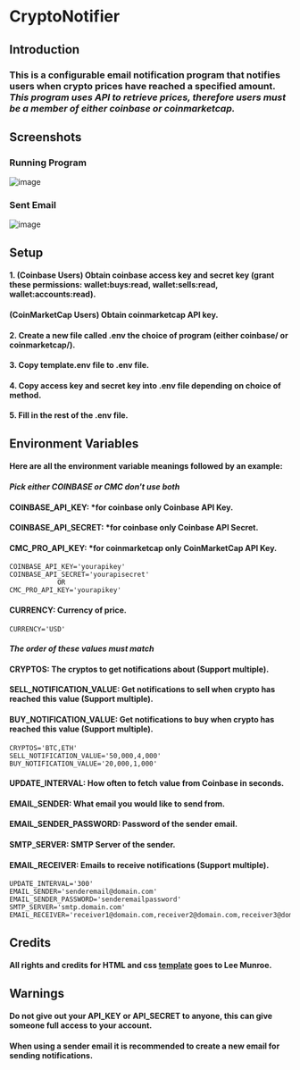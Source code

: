 # CryptoNotifier

## Introduction
### This is a configurable email notification program that notifies users when crypto prices have reached a specified amount. *This program uses API to retrieve prices, therefore users must be a member of either coinbase or coinmarketcap.* 

## Screenshots
### Running Program
![image](https://user-images.githubusercontent.com/43177180/127956167-38d09bf7-e888-42cf-9c81-57f77783ff1a.png)
### Sent Email
![image](https://user-images.githubusercontent.com/43177180/127956252-c1c356fe-f135-4539-a1a6-d81602eaa8e6.png)


## Setup
#### 1. (Coinbase Users) Obtain coinbase access key and secret key (grant these permissions: wallet:buys:read, wallet:sells:read, wallet:accounts:read).
####    (CoinMarketCap Users) Obtain coinmarketcap API key.
#### 2. Create a new file called .env the choice of program (either coinbase/ or coinmarketcap/).
#### 3. Copy template.env file to .env file.
#### 4. Copy access key and secret key into .env file depending on choice of method.
#### 5. Fill in the rest of the .env file.

## Environment Variables
#### Here are all the environment variable meanings followed by an example:
#### *Pick either COINBASE or CMC don't use both*
#### COINBASE_API_KEY: *for coinbase only Coinbase API Key.
#### COINBASE_API_SECRET: *for coinbase only Coinbase API Secret.
#### CMC_PRO_API_KEY: *for coinmarketcap only CoinMarketCap API Key.
```
COINBASE_API_KEY='yourapikey'
COINBASE_API_SECRET='yourapisecret'
            OR
CMC_PRO_API_KEY='yourapikey'
```
#### CURRENCY: Currency of price.
```
CURRENCY='USD'
```
#### *The order of these values must match*
#### CRYPTOS: The cryptos to get notifications about (Support multiple).
#### SELL_NOTIFICATION_VALUE: Get notifications to sell when crypto has reached this value (Support multiple). 
#### BUY_NOTIFICATION_VALUE: Get notifications to buy when crypto has reached this value (Support multiple).
```
CRYPTOS='BTC,ETH'
SELL_NOTIFICATION_VALUE='50,000,4,000'
BUY_NOTIFICATION_VALUE='20,000,1,000'
```
#### UPDATE_INTERVAL: How often to fetch value from Coinbase in seconds.
#### EMAIL_SENDER: What email you would like to send from.
#### EMAIL_SENDER_PASSWORD: Password of the sender email.
#### SMTP_SERVER: SMTP Server of the sender.
#### EMAIL_RECEIVER: Emails to receive notifications (Support multiple).
```
UPDATE_INTERVAL='300'
EMAIL_SENDER='senderemail@domain.com'
EMAIL_SENDER_PASSWORD='senderemailpassword'
SMTP_SERVER='smtp.domain.com'
EMAIL_RECEIVER='receiver1@domain.com,receiver2@domain.com,receiver3@domain.com'
```

## Credits
#### All rights and credits for HTML and css [template](https://github.com/leemunroe/responsive-html-email-template) goes to Lee Munroe.

## Warnings
#### Do not give out your API_KEY or API_SECRET to anyone, this can give someone full access to your account.
#### When using a sender email it is recommended to create a new email for sending notifications.
